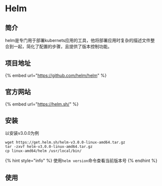 # Helm

## 简介

helm是专门用于部署kubernets应用的工具，他将部署应用时复杂的描述文件整合到一起，简化了配置的步骤，且提供了版本控制功能。

## 项目地址

{% embed url="https://github.com/helm/helm" %}

## 官方网站

{% embed url="https://helm.sh/" %}

## 安装

以安装v3.0.0为例

```
wget https://get.helm.sh/helm-v3.0.0-linux-amd64.tar.gz
tar -zxvf helm-v3.0.0-linux-amd64.tar.gz
cp linux-amd64/helm /usr/local/bin/
```

{% hint style="info" %}
使用`helm version`命令查看当前版本号
{% endhint %}

## 使用



